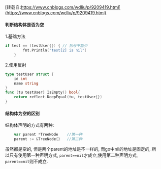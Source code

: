 [转载自:https://www.cnblogs.com/wdliu/p/9209419.html](https://www.cnblogs.com/wdliu/p/9209419.html)  
#### 判断结构体是否为空  
1.基础方法  
```go
if test == (testUser{}) { // 括号不能少
		fmt.Println("test[2] is nil")
	}
  ```  
  
2.使用反射  
```go
type testUser struct {
	id int
	name string
}
func (tu testUser) IsEmpty() bool{
	return reflect.DeepEqual(tu, testUser{})
}
```  
#### 结构体为空的区别
结构体声明的方式有两种:
```go
	var parent *TreeNode    //第一种
	parent := &TreeNode{}   //第二种
```  
虽然都是空的, 但是两个parent的地址是不一样的, 而go中nil的地址是固定的, 所以只有使用第一种声明方式, ```parent==nil```才成立;使用第二种声明方式, ```parent==nil```则不成立.  

